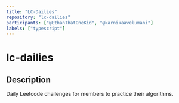 ```yaml
---
title: "LC-Dailies"
repository: "lc-dailies"
participants: ["@EthanThatOneKid", "@karnikaavelumani"]
labels: ["typescript"]
---
```


# lc-dailies

## Description

Daily Leetcode challenges for members to practice their algorithms.

